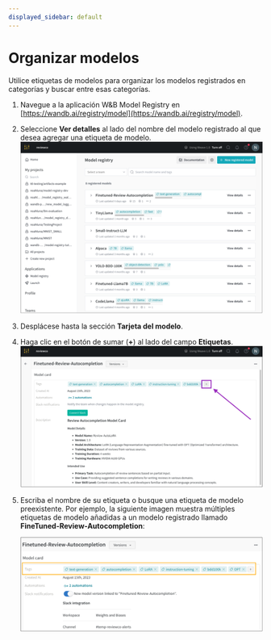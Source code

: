 ```yaml
---
displayed_sidebar: default
---
```


# Organizar modelos

Utilice etiquetas de modelos para organizar los modelos registrados en categorías y buscar entre esas categorías.

1. Navegue a la aplicación W&B Model Registry en [https://wandb.ai/registry/model](https://wandb.ai/registry/model).
2. Seleccione **Ver detalles** al lado del nombre del modelo registrado al que desea agregar una etiqueta de modelo.
    ![](/images/models/organize-models-model-reg-landing.png)
2. Desplácese hasta la sección **Tarjeta del modelo**.
3. Haga clic en el botón de sumar (**+**) al lado del campo **Etiquetas**.
![](/images/models/organize-models-seleticon.png)
4. Escriba el nombre de su etiqueta o busque una etiqueta de modelo preexistente.
    Por ejemplo, la siguiente imagen muestra múltiples etiquetas de modelo añadidas a un modelo registrado llamado **FineTuned-Review-Autocompletion**:

    ![](/images/models/model-tags-modelregview.png)